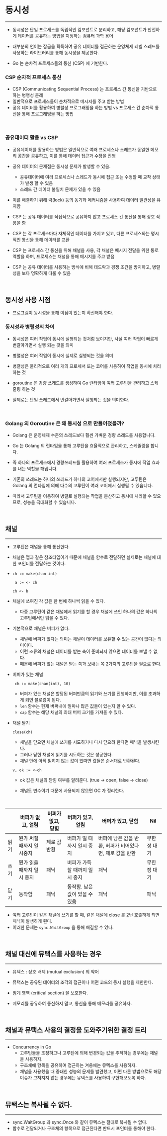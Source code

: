 # 동시성

---

- 동시성은 단일 프로세스를 독립적인 컴포넌트로 분리하고, 해당 컴포넌트가 안전하게 데이터를 공유하는 방법을 지정하는 컴퓨터 과학 용어

- 대부분의 언어는 잠금을 획득하여 공유 데이터를 접근하는 운영체제 레벨 스레드를 사용하는 라이브러리를 통해 동시성을 제공한다.

- Go 는 순차적 프로세스들의 통신 (CSP) 에 기반한다.

### CSP 순차적 프로세스 통신

- CSP (Communicating Sequential Process) 는 프로세스 간 통신을 기반으로 하는 병행성 몯레
- 일반적으로 프로세스들이 순차적으로 메시지를 주고 받는 방법
- 공유 데이터를 활용하여 병렬성 프로그래밍을 하는 방법 vs 프로세스 간 순차적 통신을 통해 프로그래밍을 하는 방법


<br />

### 공유데이터 활용 vs CSP

- 공유데이터를 활용하는 방법은 일반적으로 여러 프로세스나 스레드가 동일한 메모리 공간을 공유하고, 이를 통해 데이터 접근과 수정을 진행

- 공유 데이터의 문제점은 동시성 문제가 발생할 수 있음. 
  - 공유데이터에 여러 프로세스나 스레드가 동시에 접근 또는 수정할 때 교착 상태가 발생 할 수 있음
  - 스레드 간 데이터 불일치 문제가 있을 수 있음

- 이를 해결하기 위해 락(lock) 등의 동기화 메커니즘을 사용하여 데이터 일관성을 유지함

- CSP 는 공유 데이터를 직접적으로 공유하지 않고 프로세스 간 통신을 통해 상호 작용을 함

- CSP 는 각 프로세스마다 자체적인 데이터를 가지고 있고, 다른 프로세스와는 명시적인 통신을 통해 데이터를 교환

- CSP 는 프로세스 간 통신을 위해 채널을 사용, 각 채널은 메시지 전달을 위한 통로 역할을 하며, 프로세스는 채널을 통해 메시지를 주고 받음

- CSP 는 공유 데이터를 사용하는 방식에 비해 데드락과 경쟁 조건을 방지하고, 병렬성을 보다 명확하게 다룰 수 있음

<br />

## 동시성 사용 시점

- 프로그램이 동시성을 통해 이점이 있는지 확신해야 한다.

### 동시성과 병렬성의 차이

- 동시성은 여러 작업이 동시에 실행되는 것처럼 보이지만, 사실 여러 작업이 빠르게 번갈아가면서 실행 되는 것을 의미

- 병렬성은 여러 작업이 동시에 실제로 실행되는 것을 의미
- 병렬성은 물리적으로 여러 개의 프로세서 또는 코어를 사용하여 작업을 동시에 처리하는 것

- goroutine 은 경량 쓰레드를 생성하여 Go 런타임이 여러 고루틴을 관리하고 스케줄링 하는 것
- 실제로는 단일 쓰레드에서 번갈아가면서 실행되는 것을 의미한다.


<br />

### Golang 의 Goroutine 은 왜 동시성 으로 만들어졌을까?

- Golang 은 운영체제 수준의 쓰레드보다 훨씬 가벼운 경량 쓰레드를 사용합니다.

- Go 는 Golang 의 런타임을 통해 고루틴을 효율적으로 관리하고, 스케줄링을 합니다.

- 즉 하나의 프로세스에서 경량쓰레드를 활용하여 여러 프로세스가 동시에 작업 효과를 내는 역할을 해냅니다.

- 기존의 쓰레드는 하나의 쓰레드가 하나의 코어에서만 실행되지만, 고루틴은 Golang 의 런타임에 의해 다수의 고루틴이 여러 코어에서 실행될 수 있습니다.

- 따라서 고루틴을 이용하여 병렬로 실행되는 작업을 분산하고 동시에 처리할 수 있으므로, 성능을 극대화할 수 있습니다.

<br />


## 채널

---

- 고루틴은 채널을 통해 통신한다.

- 채널은 맵과 같은 참조타입이기 때문에 채널을 함수로 전달하면 실제로는 채널에 대한 포인터를 전달하는 것이다.


- ``` ch := make(chan int) ```

  ``` a := <- ch```

  ``` ch <- b ```


- 채널에 쓰여진 각 값은 한 번에 하나씩 읽을 수 있다.
  - 다중 고루틴이 같은 채널에서 읽기를 할 경우 채널에 쓰인 하나의 값은 하나의 고루틴에서만 읽을 수 있다.


- 기본적으로 채널은 버퍼가 없다.
  - 채널에 버퍼가 없다는 의미는 채널이 데이터를 보유할 수 있는 공간이 없다는 의미이다.
  - 이런 조류의 채널은 데이터를 받는 측이 준비되지 않으면 데이터를 보낼 수 없다.
  - 때문에 버퍼가 없는 채널은 받는 쪽과 보내는 쪽 2가지의 고루틴을 필요로 한다.

  
- 버퍼가 있는 채널
  
  ``` ch := make(chan(int), 10)```

  - 버퍼가 있는 채널은 할당된 버퍼만큼의 읽기와 쓰기를 진행하지만, 이를 초과하게 되면 블로킹이 된다.
  - ```len``` 함수는 현재 버퍼내에 얼마나 많은 값들이 있는지 알 수 있다.
  - ```cap``` 함수는 해당 채널의 최대 버퍼 크기를 가져올 수 있다.
  

- 채널 닫기

  ``` close(ch) ```

  - 채널을 닫으면 채널에 쓰기를 시도하거나 다시 닫으려 한다면 패닉을 발생시킨다.
  - 그러나 닫힌 채널에 읽기를 시도하는 것은 성공한다.
  - 채널 안에 아직 읽히지 않는 값이 있따면 값들은 순서대로 반환된다.

  ```v, ok := <-ch```
  
  - ok 값은 채널의 닫힘 여부를 알려준다. (true -> open, false -> close)

  - 채널도 변수이기 때문에 사용되지 않으면 GC 가 정리한다.
  
<br />

|  | 버퍼가 없고, 열림 | 버퍼가 없고, 닫힘 | 버퍼가 있고, 열림 | 버퍼가 있고, 닫힘 | Nil |
| --- | --- | --- | --- | --- | --- |
| 읽기 | 뭔가 써질때까지 일시중지 | 제로 값 반환 | 버퍼가 빌 때까지 일시 중지 | 버퍼에 남은 값을 반환, 버퍼가 비어있다면, 제로 값을 반환 | 무한정 대기 |
| 쓰기 | 뭔가 읽을 때까지 일시 중지 | 패닉 | 버퍼가 가득 찰 때까지 일시 중지 | 패닉 | 무한정 대기 |
| 닫기 | 동작함 | 패닉 | 동작함. 남은 값이 있을 수 있음 | 패닉 | 패닉 |

- 여러 고루틴이 같은 채널에 쓰기를 할 때, 같은 채널에 close 를 2번 호출하게 되면 패닉이 발생하게 된다.
- 이러한 문제는 ```sync.WaitGroup``` 을 통해 해결할 수 있다.

<br />

## 채널 대신에 뮤택스를 사용하는 경우

---

- 뮤텍스 : 상호 배제 (mutual exclusion) 의 약어
- 뮤택스는 공유된 데이터의 조각의 접근이나 어떤 코드의 동시 실행을 제한한다.
- 임계 영역 (critical section) 을 보호한다.

- 메모리를 공유하여 통신하지 말고, 통신을 통해 메모리를 공유하자.

<br />

## 채널과 뮤택스 사용의 결정을 도와주기위한 결정 트리

---

- Concurrency in Go 
  - 고루틴들을 조정하고나 고루틴에 의해 변경되는 값을 추적하는 경우에는 채널을 사용하자.
  - 구조체에 항목을 공유하여 접근하는 겨웅에는 뮤텍스를 사용하자.
  - 채널을 사용했을 때 중대한 성능의 문제를 발견했고, 어떤 다른 방법으로도 해당 이슈가 고쳐지지 않는 경우에는 뮤텍스를 사용하여 구현해보도록 하자.

<br />

## 뮤택스는 복사될 수 없다.

---

- sync.WaitGroup 과 sync.Once 와 같이 뮤텍스는 절대로 복사될 수 없다.
- 함수로 전달되거나 구조체의 항목으로 접근된다면 반드시 포인터를 통해야 한다.